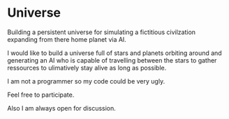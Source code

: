 # Universe
Building a persistent universe for simulating a fictitious civilzation expanding from there home planet via AI.

I would like to build a universe full of stars and planets orbiting around and generating an AI who is capable of travelling between the stars to gather ressources to ulimatively stay alive as long as possible.

I am not a programmer so my code could be very ugly. 

Feel free to participate. 

Also I am always open for discussion.
